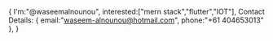 
{
I'm:"@waseemalnounou",
interested:["mern stack","flutter","IOT"],
Contact Details: {
email:"waseem-alnounou@hotmail.com",
phone:"+61 404653013"
},
}

<!---
waseemalnounou/waseemalnounou is a ✨ special ✨ repository because its `README.md` (this file) appears on your GitHub profile.
You can click the Preview link to take a look at your changes.
--->
